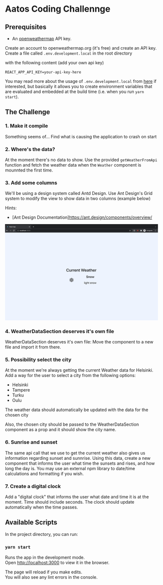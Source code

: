 # Aatos Coding Challennge

## Prerequisites

* An [openweathermap](http://openweathermap.org/) API key.

Create an account to openweathermap.org (it's free) and create an API key. Create a file called `.env.development.local` in the root directory

with the following content (add your own api key)

```
REACT_APP_API_KEY=your-api-key-here
```

You may read more about the usage of `.env.development.local` from [here](https://create-react-app.dev/docs/adding-custom-environment-variables/) if interested, but basically it allows you to create environment variables that are evaluated and embedded at the build time (i.e. when you run `yarn start`).



## The Challenge

### 1. Make it compile

Something seems of... Find what is causing the application to crash on start

### 2. Where's the data?

At the moment there's no data to show. Use the provided `getWeatherFromApi` function and fetch the weather data when the `Weather` component is mounnted the first time.

### 3. Add some columns

We'll be using a design system called Antd Design. Use Ant Design's Grid system to modify the view to show data in two columns (example below)

Hints:
* [Ant Design Documentation]<https://ant.design/components/overview/>

![example](example.png "Example")


### 4. WeatherDataSection deserves it's own file

WeatherDataSection deserves it's own file: Move the component to a new file and import it from there.


### 5. Possibility select the city

At the moment we're always getting the current Weather data for Helsinki. Add a way for the user to select a city from the following options:

* Helsinki
* Tampere
* Turku
* Oulu

The weather data should automatically be updated with the data for the chosen city

Also, the chosen city should be passed to the WeatherDataSection component as a prop and it should show the city name.

### 6. Sunrise and sunset

The same api call that we use to get the current weather also gives us information regarding sunset and sunnrise. Using this data, create a new component that informs the user what time the sunsets and rises, and how long the day is. You may use an external npm library to date/time calculations and formatting if you wish.


### 7. Create a digital clock

Add a "digital clock" that informs the user what date and time it is at the moment. Time should include seconds. The clock should update automatically when the time passes.




## Available Scripts

In the project directory, you can run:

### `yarn start`

Runs the app in the development mode.\
Open [http://localhost:3000](http://localhost:3000) to view it in the browser.

The page will reload if you make edits.\
You will also see any lint errors in the console.
